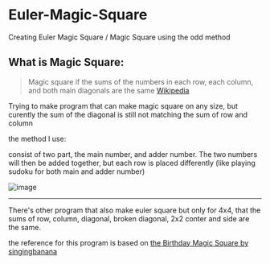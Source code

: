 # Euler-Magic-Square
Creating Euler Magic Square / Magic Square using the odd method

## What is Magic Square:

>Magic square if the sums of the numbers in each row, each column, and both main diagonals are the same [Wikipedia](https://en.wikipedia.org/wiki/Magic_square)

Trying to make program that can make magic square on any size, but curently the sum of the diagonal is still not matching the sum of row and column

the method I use:

consist of two part, the main number, and adder number. The two numbers will then be added together, but each row is placed differently (like playing sudoku for both main and adder number) 

![image](https://user-images.githubusercontent.com/105662575/210829582-358aa92b-63bf-4728-a6e1-6d1b63c49e65.png)

-----

There's other program that also make euler square but only for 4x4, that the sums of row, column, diagonal, broken diagonal, 2x2 conter and side are the same.

the reference for this program is based on [the Birthday Magic Square by singingbanana](https://youtu.be/hNn0j4Kay8g)
